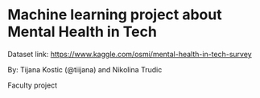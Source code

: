 # Machine learning project about Mental Health in Tech
Dataset link: https://www.kaggle.com/osmi/mental-health-in-tech-survey

By: Tijana Kostic (@tiijana) and Nikolina Trudic

Faculty project
